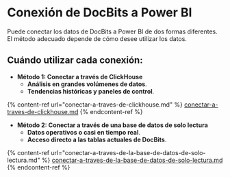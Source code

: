 # Conexión de DocBits a Power BI

Puede conectar los datos de DocBits a Power BI de dos formas diferentes. El método adecuado depende de cómo desee utilizar los datos.

## Cuándo utilizar cada conexión:

* **Método 1: Conectar a través de ClickHouse**
  * **Análisis en grandes volúmenes de datos**.
  * **Tendencias históricas y paneles de control**.

{% content-ref url="conectar-a-traves-de-clickhouse.md" %}
[conectar-a-traves-de-clickhouse.md](conectar-a-traves-de-clickhouse.md)
{% endcontent-ref %}

* **Método 2: Conectar a través de una base de datos de solo lectura**
  * **Datos operativos o casi en tiempo real**.
  * **Acceso directo a las tablas actuales de DocBits**.

{% content-ref url="conectar-a-traves-de-la-base-de-datos-de-solo-lectura.md" %}
[conectar-a-traves-de-la-base-de-datos-de-solo-lectura.md](conectar-a-traves-de-la-base-de-datos-de-solo-lectura.md)
{% endcontent-ref %}
